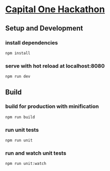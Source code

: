 # [Capital One Hackathon](https://github.com/CapitalOne-AU-Hackathon/au-hackathon-getting-started)

## Setup and Development

### install dependencies
`npm install`
### serve with hot reload at localhost:8080
`npm run dev`


## Build

### build for production with minification
`npm run build`
### run unit tests
`npm run unit`
### run and watch unit tests
`npm run unit:watch`
